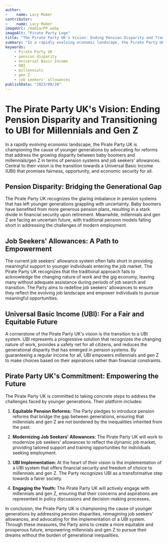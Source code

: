 ```yaml
---
author:
-    name: Lucy Maber
contributor:
-    name: Lucy Maber
imageUrl: /media/PP.webp
imageAlt: "Pirate Party Logo"
title: "The Pirate Party UK's Vision: Ending Pension Disparity and Transitioning to UBI for Millennials and Gen Z"
summary: "In a rapidly evolving economic landscape, the Pirate Party UK is championing the cause of younger generations by advocating for reforms that address the growing disparity between baby boomers and millennials/gen Z in terms of pension systems and job seekers' allowances. Central to their vision is the transition towards a Universal Basic Income (UBI) that promises fairness, opportunity, and economic security for all."
keywords: 
    - Pirate Party UK
    - pension disparity
    - Universal Basic Income
    - UBI
    - millennials
    - gen Z
    - job seekers' allowances
publishData: "2023/08/28"
---
```


# The Pirate Party UK's Vision: Ending Pension Disparity and Transitioning to UBI for Millennials and Gen Z

In a rapidly evolving economic landscape, the Pirate Party UK is championing the cause of younger generations by advocating for reforms that address the growing disparity between baby boomers and millennials/gen Z in terms of pension systems and job seekers' allowances. Central to their vision is the transition towards a Universal Basic Income (UBI) that promises fairness, opportunity, and economic security for all.

## Pension Disparity: Bridging the Generational Gap

The Pirate Party UK recognizes the glaring imbalance in pension systems that has left younger generations grappling with uncertainty. Baby boomers have benefited from more generous pension plans, resulting in a stark divide in financial security upon retirement. Meanwhile, millennials and gen Z are facing an uncertain future, with traditional pension models falling short in addressing the challenges of modern employment.

## Job Seekers' Allowances: A Path to Empowerment

The current job seekers' allowance system often falls short in providing meaningful support to younger individuals entering the job market. The Pirate Party UK recognizes that the traditional approach fails to acknowledge the changing nature of work and the gig economy, leaving many without adequate assistance during periods of job search and transition. The Party aims to redefine job seekers' allowances to ensure they reflect the evolving job landscape and empower individuals to pursue meaningful opportunities.

## Universal Basic Income (UBI): For a Fair and Equitable Future

A cornerstone of the Pirate Party UK's vision is the transition to a UBI system. UBI represents a progressive solution that recognizes the changing nature of work, provides a safety net for all citizens, and reduces the generational disparity that has emerged in pension systems. By guaranteeing a regular income for all, UBI empowers millennials and gen Z to make choices based on their aspirations rather than financial constraints.

## Pirate Party UK's Commitment: Empowering the Future

The Pirate Party UK is committed to taking concrete steps to address the challenges faced by younger generations. Their platform includes:

1. **Equitable Pension Reforms:** The Party pledges to introduce pension reforms that bridge the gap between generations, ensuring that millennials and gen Z are not burdened by the inequalities inherited from the past.

2. **Modernizing Job Seekers' Allowances:** The Pirate Party UK will work to modernize job seekers' allowances to reflect the dynamic job market, providing tailored support and training opportunities for individuals seeking employment.

3. **UBI Implementation:** At the heart of their vision is the implementation of a UBI system that offers financial security and freedom of choice to millennials and gen Z. The Party recognizes UBI as a transformative step towards a fairer society.

4. **Engaging the Youth:** The Pirate Party UK will actively engage with millennials and gen Z, ensuring that their concerns and aspirations are represented in policy discussions and decision-making processes.

In conclusion, the Pirate Party UK is championing the cause of younger generations by addressing pension disparities, reimagining job seekers' allowances, and advocating for the implementation of a UBI system. Through these measures, the Party aims to create a more equitable and prosperous future, empowering millennials and gen Z to pursue their dreams without the burden of generational inequalities.
